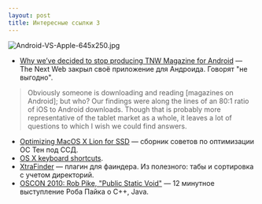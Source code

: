 ```yaml
---
layout: post
title: Интересные ссылки 3
---
```


<img src="http://pic.lg.ua/x/12/1044eb/md_511f80cc.jpg" alt="Android-VS-Apple-645x250.jpg">

* [Why we’ve decided to stop producing TNW Magazine for Android](http://thenextweb.com/insider/2012/12/30/no-more-tnw-magazine-for-android/) — The Next Web закрыл своё приложение для Андроида. Говорят "не выгодно". 
> Obviously someone is downloading and reading [magazines on Android]; but who? Our findings were along the lines of an 80:1 ratio of iOS to Android downloads. Though that is probably more representative of the tablet market as a whole, it leaves a lot of questions to which I wish we could find answers.
* [Optimizing MacOS X Lion for SSD](http://blog.alutam.com/2012/04/01/optimizing-macos-x-lion-for-ssd/) — сборник советов по оптимизации ОС Тен под ССД.
* [OS X keyboard shortcuts](http://support.apple.com/kb/HT1343?viewlocale=en_US&locale=en_US).
* [XtraFinder](http://www.trankynam.com/xtrafinder/) — плагин для фаиндера. Из полезного: табы и сортировка с учетом директорий.
* [OSCON 2010: Rob Pike, "Public Static Void"](http://www.youtube.com/watch?v=5kj5ApnhPAE) — 12 минутное выступление Роба Пайка о C++, Java.




